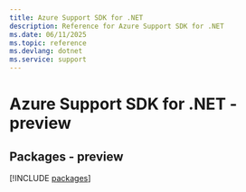 ```yaml
---
title: Azure Support SDK for .NET
description: Reference for Azure Support SDK for .NET
ms.date: 06/11/2025
ms.topic: reference
ms.devlang: dotnet
ms.service: support
---
```

# Azure Support SDK for .NET - preview
## Packages - preview
[!INCLUDE [packages](support-index.md)]